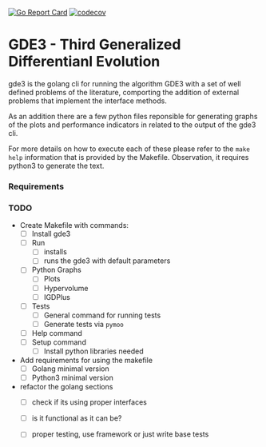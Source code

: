 [![Go Report Card](https://goreportcard.com/badge/github.com/nicholaspcr/GDE3)](https://goreportcard.com/report/github.com/nicholaspcr/GDE3)
[![codecov](https://codecov.io/gh/nicholaspcr/GDE3/branch/master/graph/badge.svg?token=X96TDQSMFI)](https://codecov.io/gh/nicholaspcr/GDE3)

# GDE3 - Third Generalized Differentianl Evolution

gde3 is the golang cli for running the algorithm GDE3 with a set of well
defined problems of the literature, comporting the addition of external
problems that implement the interface methods.

As an addition there are a few python files reponsible for generating graphs of
the plots and performance indicators in related to the output of the gde3 cli.

For more details on how to execute each of these please refer to the `make
help` information that is provided by the Makefile. Observation, it requires
python3 to generate the text.


### Requirements



### TODO
- Create Makefile with commands:
    - [ ] Install gde3
    - [ ] Run
        - [ ] installs
        - [ ] runs the gde3 with default parameters
    - [ ] Python Graphs
        - [ ] Plots
        - [ ] Hypervolume
        - [ ] IGDPlus
    - [ ] Tests
        - [ ] General command for running tests
        - [ ] Generate tests via `pymoo`
    - [ ] Help command
    - [ ] Setup command
        - [ ] Install python libraries needed

- Add requirements for using the makefile
    - [ ] Golang minimal version
    - [ ] Python3 minimal version

- refactor the golang sections
    - [ ] check if its using proper interfaces
    - [ ] is it functional as it can be?
    - [ ] proper testing, use framework or just write base tests

